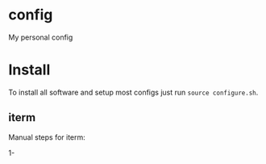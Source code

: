 # config

My personal config

# Install

To install all software and setup most configs just run `source configure.sh`.

## iterm

Manual steps for iterm:

1- 

